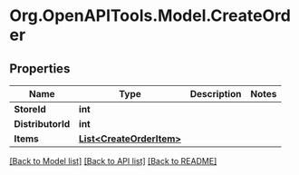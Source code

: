 
# Org.OpenAPITools.Model.CreateOrder

## Properties

Name | Type | Description | Notes
------------ | ------------- | ------------- | -------------
**StoreId** | **int** |  | 
**DistributorId** | **int** |  | 
**Items** | [**List&lt;CreateOrderItem&gt;**](CreateOrderItem.md) |  | 

[[Back to Model list]](../README.md#documentation-for-models)
[[Back to API list]](../README.md#documentation-for-api-endpoints)
[[Back to README]](../README.md)

